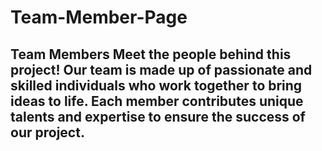 # Team-Member-Page
## Team Members Meet the people behind this project!   Our team is made up of passionate and skilled individuals who work together to bring ideas to life.   Each member contributes unique talents and expertise to ensure the success of our project.
